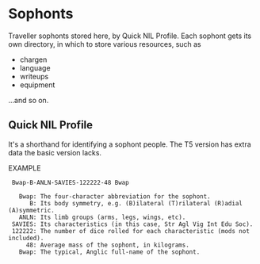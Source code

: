 # Sophonts
Traveller sophonts stored here, by Quick NIL Profile.
Each sophont gets its own directory, in which to store various resources, such as

* chargen
* language
* writeups
* equipment

...and so on.

## Quick NIL Profile

It's a shorthand for identifying a sophont people.
The T5 version has extra data the basic version lacks.

EXAMPLE

     Bwap-B-ANLN-SAVIES-122222-48 Bwap
     
       Bwap: The four-character abbreviation for the sophont.
          B: Its body symmetry, e.g. (B)ilateral (T)rilateral (R)adial (A)symmetric.
       ANLN: Its limb groups (arms, legs, wings, etc).
     SAVIES: Its characteristics (in this case, Str Agl Vig Int Edu Soc).
     122222: The number of dice rolled for each characteristic (mods not included).
         48: Average mass of the sophont, in kilograms.
       Bwap: The typical, Anglic full-name of the sophont.
